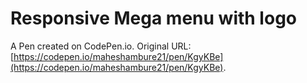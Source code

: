 # Responsive Mega menu with logo

A Pen created on CodePen.io. Original URL: [https://codepen.io/maheshambure21/pen/KgyKBe](https://codepen.io/maheshambure21/pen/KgyKBe).

